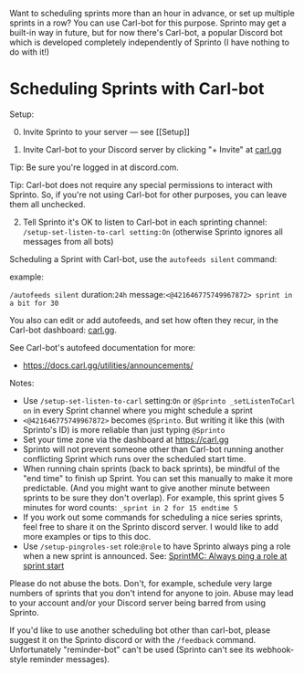Want to scheduling sprints more than an hour in advance, or set up multiple sprints in a row? You can use Carl-bot for this purpose. Sprinto may get a built-in way in future, but for now there's Carl-bot, a popular Discord bot which is developed completely independently of Sprinto (I have nothing to do with it!)

# Scheduling Sprints with Carl-bot

Setup:

0. Invite Sprinto to your server — see [[Setup]]

1. Invite Carl-bot to your Discord server by clicking "+ Invite" at [carl.gg](https://carl.gg/)

  Tip: Be sure you're logged in at discord.com.

  Tip: Carl-bot does not require any special permissions to interact with Sprinto. So, if you're not using Carl-bot for other purposes, you can leave them all unchecked.

2. Tell Sprinto it's OK to listen to Carl-bot in each sprinting channel: `/setup-set-listen-to-carl setting:On` (otherwise Sprinto ignores all messages from all bots)

Scheduling a Sprint with Carl-bot, use the `autofeeds silent` command:

example:

`/autofeeds silent` duration:`24h` message:`<@421646775749967872> sprint in a bit for 30`

You also can edit or add autofeeds, and set how often they recur, in the Carl-bot dashboard: [carl.gg](https://carl.gg/). 

See Carl-bot's autofeed documentation for more: 

* https://docs.carl.gg/utilities/announcements/

Notes:

* Use `/setup-set-listen-to-carl` setting:`On` or `@Sprinto _setListenToCarl on` in every Sprint channel where you might schedule a sprint
* `<@421646775749967872>` becomes `@Sprinto`. But writing it like this (with Sprinto's ID) is more reliable than just typing `@Sprinto`
* Set your time zone via the dashboard at https://carl.gg 
* Sprinto will not prevent someone other than Carl-bot running another conflicting Sprint which runs over the scheduled start time.
* When running chain sprints (back to back sprints), be mindful of the "end time" to finish up Sprint. You can set this manually to make it more predictable. (And you might want to give another minute between sprints to be sure they don't overlap). For example, this sprint gives 5 minutes for word counts: `_sprint in 2 for 15 endtime 5`
* If you work out some commands for scheduling a nice series sprints, feel free to share it on the Sprinto discord server. I would like to add more examples or tips to this doc. 
* Use `/setup-pingroles-set` role:`@role` to have Sprinto always ping a role when a new sprint is announced. See: [SprintMC: Always ping a role at sprint start](SprintMC#always-ping-a-role-at-sprint-start)

Please do not abuse the bots. Don't, for example, schedule very large numbers of sprints that you don't intend for anyone to join. Abuse may lead to your account and/or your Discord server being barred from using Sprinto.

If you'd like to use another scheduling bot other than carl-bot, please suggest it on the Sprinto discord or with the `/feedback` command. Unfortunately "reminder-bot" can't be used (Sprinto can't see its webhook-style reminder messages).